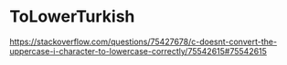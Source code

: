 # ToLowerTurkish
https://stackoverflow.com/questions/75427678/c-doesnt-convert-the-uppercase-i-character-to-lowercase-correctly/75542615#75542615
